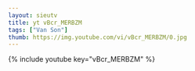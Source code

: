 ```yaml
--- 
layout: sieutv
title: yt vBcr_MERBZM
tags: ["Van Son"]
thumb: https://img.youtube.com/vi/vBcr_MERBZM/0.jpg
---
```

{% include youtube key="vBcr_MERBZM" %} 
